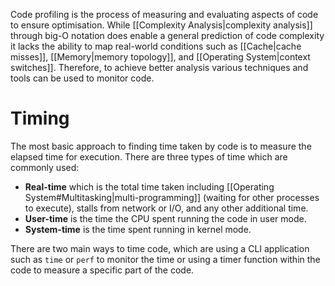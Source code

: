Code profiling is the process of measuring and evaluating aspects of code to ensure optimisation. While [[Complexity Analysis|complexity analysis]] through big-O notation does enable a general prediction of code complexity it lacks the ability to map real-world conditions such as [[Cache|cache misses]], [[Memory|memory topology]], and [[Operating System|context switches]]. Therefore, to achieve better analysis various techniques and tools can be used to monitor code.

# Timing
The most basic approach to finding time taken by code is to measure the elapsed time for execution. There are three types of time which are commonly used:
- **Real-time** which is the total time taken including [[Operating System#Multitasking|multi-programming]] (waiting for other processes to execute), stalls from network or I/O, and any other additional time.
- **User-time** is the time the CPU spent running the code in user mode.
- **System-time** is the time spent running in kernel mode.

There are two main ways to time code, which are using a CLI application such as `time` or `perf` to monitor the time or using a timer function within the code to measure a specific part of the code.